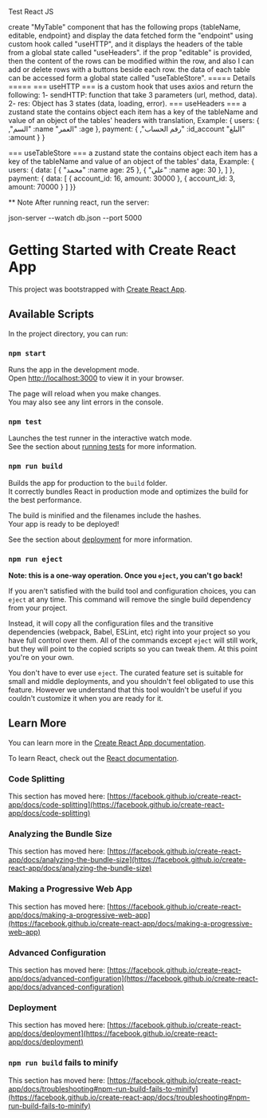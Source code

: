 Test React JS 

create "MyTable" component that has the following props {tableName, editable, endpoint}
and display the data fetched form the "endpoint" using custom hook called "useHTTP", and it
displays the headers of the table from a global state called "useHeaders".
if the prop "editable" is provided, then the content of the rows can be modified within the row, and
also I can add or delete rows with a buttons beside each row.
the data of each table can be accessed form a global state called "useTableStore".
===== Details =====
=== useHTTP ===
is a custom hook that uses axios and return the following:
1- sendHTTP: function that take 3 parameters (url, method, data).
2- res: Object has 3 states (data, loading, error).
=== useHeaders ===
a zustand state the contains object each item has a key of the tableName and value of an object
of the tables' headers with translation, Example:
{
users: {
,"السم" :name
"العمر" :age
},
payment: {
,"رقم الحساب" :id_account
"البلغ" :amount
}
}

=== useTableStore ===
a zustand state the contains object each item has a key of the tableName and value of an object
of the tables' data, Example:
{
users: {
data: [
{
"محمد" :name
age: 25
},
{
"علي" :name
age: 30
},
]
},
payment: {
data: [
{
account_id: 16,
amount: 30000
},
{
account_id: 3,
amount: 70000
}
]
}}


** Note
After running react, run the server:

json-server --watch db.json --port 5000


# Getting Started with Create React App

This project was bootstrapped with [Create React App](https://github.com/facebook/create-react-app).

## Available Scripts

In the project directory, you can run:

### `npm start`

Runs the app in the development mode.\
Open [http://localhost:3000](http://localhost:3000) to view it in your browser.

The page will reload when you make changes.\
You may also see any lint errors in the console.

### `npm test`

Launches the test runner in the interactive watch mode.\
See the section about [running tests](https://facebook.github.io/create-react-app/docs/running-tests) for more information.

### `npm run build`

Builds the app for production to the `build` folder.\
It correctly bundles React in production mode and optimizes the build for the best performance.

The build is minified and the filenames include the hashes.\
Your app is ready to be deployed!

See the section about [deployment](https://facebook.github.io/create-react-app/docs/deployment) for more information.

### `npm run eject`

**Note: this is a one-way operation. Once you `eject`, you can't go back!**

If you aren't satisfied with the build tool and configuration choices, you can `eject` at any time. This command will remove the single build dependency from your project.

Instead, it will copy all the configuration files and the transitive dependencies (webpack, Babel, ESLint, etc) right into your project so you have full control over them. All of the commands except `eject` will still work, but they will point to the copied scripts so you can tweak them. At this point you're on your own.

You don't have to ever use `eject`. The curated feature set is suitable for small and middle deployments, and you shouldn't feel obligated to use this feature. However we understand that this tool wouldn't be useful if you couldn't customize it when you are ready for it.

## Learn More

You can learn more in the [Create React App documentation](https://facebook.github.io/create-react-app/docs/getting-started).

To learn React, check out the [React documentation](https://reactjs.org/).

### Code Splitting

This section has moved here: [https://facebook.github.io/create-react-app/docs/code-splitting](https://facebook.github.io/create-react-app/docs/code-splitting)

### Analyzing the Bundle Size

This section has moved here: [https://facebook.github.io/create-react-app/docs/analyzing-the-bundle-size](https://facebook.github.io/create-react-app/docs/analyzing-the-bundle-size)

### Making a Progressive Web App

This section has moved here: [https://facebook.github.io/create-react-app/docs/making-a-progressive-web-app](https://facebook.github.io/create-react-app/docs/making-a-progressive-web-app)

### Advanced Configuration

This section has moved here: [https://facebook.github.io/create-react-app/docs/advanced-configuration](https://facebook.github.io/create-react-app/docs/advanced-configuration)

### Deployment

This section has moved here: [https://facebook.github.io/create-react-app/docs/deployment](https://facebook.github.io/create-react-app/docs/deployment)

### `npm run build` fails to minify

This section has moved here: [https://facebook.github.io/create-react-app/docs/troubleshooting#npm-run-build-fails-to-minify](https://facebook.github.io/create-react-app/docs/troubleshooting#npm-run-build-fails-to-minify)
